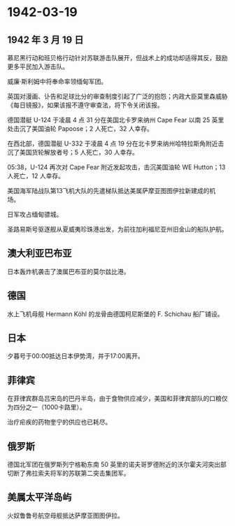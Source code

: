 # 1942-03-19

## 1942 年 3 月 19 日

慕尼黑行动和班贝格行动针对苏联游击队展开，但战术上的成功却适得其反，鼓励更多平民加入游击队。

威廉·斯利姆中将奉命率领缅甸军团。

英国对漫画、讣告和足球比分的审查制度引起了广泛的抱怨；内政大臣莫里森威胁《每日镜报》，如果该报不遵守审查法，将下令关闭该报。

德国潜艇 U-124 于凌晨 4 点 31 分在美国北卡罗来纳州 Cape Fear 以南 25
英里处击沉了美国油轮 Papoose；2 人死亡，32 人幸存。

在西北部，德国潜艇 U-332 于凌晨 4 点 19
分在北卡罗来纳州哈特拉斯角附近击沉了美国货轮解放者号；5 人死亡，30
人幸存。

05:38，U-124 再次对 Cape Fear 附近发起攻击，击沉美国油轮 WE Hutton；13
人死亡，12 人幸存。

美国海军陆战队第13飞机大队的先遣梯队抵达美属萨摩亚图图伊拉新建成的机场。

日军攻占缅甸骠城。

圣路易斯号驱逐舰从夏威夷珍珠港出发，为前往加利福尼亚州旧金山的船队护航。

## 澳大利亚巴布亚

日本轰炸机袭击了澳属巴布亚的莫尔兹比港。

## 德国

水上飞机母舰 Hermann Köhl 的龙骨由德国柯尼斯堡的 F. Schichau 船厂铺设。

## 日本

夕暮号于00:00抵达日本伊势湾，并于17:00离开。

## 菲律宾

在菲律宾群岛吕宋岛的巴丹半岛，由于食物供应减少，美国和菲律宾部队的口粮仅为四分之一（1000卡路里）。

治疗疟疾的药物奎宁的供应也已耗尽。

## 俄罗斯

德国北军团在俄罗斯列宁格勒东南 50
英里的诺夫哥罗德附近的沃尔霍夫河突出部切断了弗拉索夫将军的苏联第二突击集团军。

## 美属太平洋岛屿

火奴鲁鲁号航空母舰抵达萨摩亚图图伊拉。

